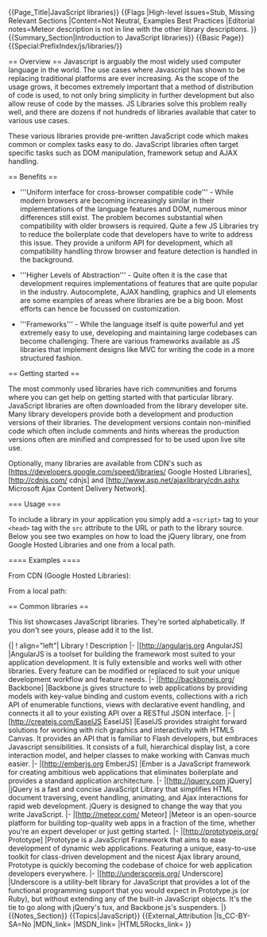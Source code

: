 {{Page_Title|JavaScript libraries}}
{{Flags
|High-level issues=Stub, Missing Relevant Sections
|Content=Not Neutral, Examples Best Practices
|Editorial notes=Meteor description is not in line with the other library descriptions.
}}
{{Summary_Section|Introduction to JavaScript libraries}}
{{Basic Page}}
{{Special:PrefixIndex/js/libraries/}}

== Overview ==
Javascript is arguably the most widely used computer language in the world. The use cases where Javascript has shown to be replacing traditional platforms are ever increasing. As the scope of the usage grows, it becomes extremely important that a method of distribution of code is used, to not only bring simplicity in further development but also allow reuse of code by the masses. JS Libraries solve this problem really well, and there are dozens if not hundreds of libraries available that cater to various use cases.

These various libraries provide pre-written JavaScript code which makes common or complex tasks easy to do. JavaScript libraries often target specific tasks such as DOM manipulation, framework setup and AJAX handling.

== Benefits ==
* '''Uniform interface for cross-browser compatible code''' - While modern browsers are becoming increasingly similar in their implementations of the language features and DOM, numerous minor differences still exist. The problem becomes substantial when compatibility with older browsers is required. Quite a few JS Libraries try to reduce the boilerplate code that developers have to write to address this issue. They provide a uniform API for development, which all compatibility handling throw browser and feature detection is handled in the background.

* '''Higher Levels of Abstraction''' - Quite often it is the case that development requires implementations of features that are quite popular in the industry. Autocomplete, AJAX handling, graphics and UI elements are some examples of areas where libraries are be a big boon. Most efforts can hence be focussed on customization.

* '''Frameworks''' - While the language itself is quite powerful and yet extremely easy to use, developing and maintaining large codebases can become challenging. There are various frameworks available as JS libraries that implement designs like MVC for writing the code in a more structured fashion.

== Getting started ==

The most commonly used libraries have rich communities and forums where you can get help on getting started with that particular library. JavaScript libraries are often downloaded from the library developer site. Many library developers provide both a development and production versions of their libraries. The development versions contain non-minified code which often include comments and hints whereas the production versions often are minified and compressed for to be used upon live site use.

Optionally, many libraries are available from CDN's such as [https://developers.google.com/speed/libraries/ Google Hosted Libraries], [http://cdnjs.com/ cdnjs] and [http://www.asp.net/ajaxlibrary/cdn.ashx Microsoft Ajax Content Delivery Network].

=== Usage ===

To include a library in your application you simply add a <code>&lt;script&gt;</code> tag to your <code>&lt;head&gt;</code> tag with the <code>src</code> attribute to the URL or path to the library source. Below you see two examples on how to load the jQuery library, one from Google Hosted Libraries and one from a local path.

==== Examples ====

From CDN (Google Hosted Libraries):
<syntaxhighlight lang="html5">
<script src="//ajax.googleapis.com/ajax/libs/jquery/1.8.3/jquery.min.js"></script>
</syntaxhighlight>

From a local path:
<syntaxhighlight lang="html5">
<script src="js/lib/jquery.min.js"></script>
</syntaxhighlight>

== Common libraries ==

This list showcases JavaScript libraries. They're sorted alphabetically. If you don't see yours, please add it to the list.

{|
! align="left"| Library
! Description
|-
|[http://angularjs.org AngularJS]
|AngularJS is a toolset for building the framework most suited to your application development. It is fully extensible and works well with other libraries. Every feature can be modified or replaced to suit your unique development workflow and feature needs.
|-
|[http://backbonejs.org/ Backbone]
|Backbone.js gives structure to web applications by providing models with key-value binding and custom events, collections with a rich API of enumerable functions, views with declarative event handling, and connects it all to your existing API over a RESTful JSON interface.
|-
|[http://createjs.com/EaselJS EaselJS]
|EaselJS provides straight forward solutions for working with rich graphics and interactivity with HTML5 Canvas. It provides an API that is familiar to Flash developers, but embraces Javascript sensibilities. It consists of a full, hierarchical display list, a core interaction model, and helper classes to make working with Canvas much easier.
|-
|[http://emberjs.org EmberJS]
|Ember is a JavaScript framework for creating ambitious web applications that eliminates boilerplate and provides a standard application architecture.
|-
|[http://jquery.com jQuery]
|jQuery is a fast and concise JavaScript Library that simplifies HTML document traversing, event handling, animating, and Ajax interactions for rapid web development. jQuery is designed to change the way that you write JavaScript.
|-
|[http://meteor.com/ Meteor]
|Meteor is an open-source platform for building top-quality web apps in a fraction of the time, whether you're an expert developer or just getting started.
|-
|[http://prototypejs.org/ Prototype]
|Prototype is a JavaScript Framework that aims to ease development of dynamic web applications. Featuring a unique, easy-to-use toolkit for class-driven development and the nicest Ajax library around, Prototype is quickly becoming the codebase of choice for web application developers everywhere.
|-
|[http://underscorejs.org/ Underscore]
|Underscore is a utility-belt library for JavaScript that provides a lot of the functional programming support that you would expect in Prototype.js (or Ruby), but without extending any of the built-in JavaScript objects. It's the tie to go along with jQuery's tux, and Backbone.js's suspenders.
|}
{{Notes_Section}}
{{Topics|JavaScript}}
{{External_Attribution
|Is_CC-BY-SA=No
|MDN_link=
|MSDN_link=
|HTML5Rocks_link=
}}